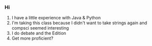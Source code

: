 ### Hi 

1.  I have a little experience with Java & Python
2.  I'm taking this class because I didn't want to take strings again and compsci seemed interesting
3. I do debate and the Edition
4. Get more proficient? 
